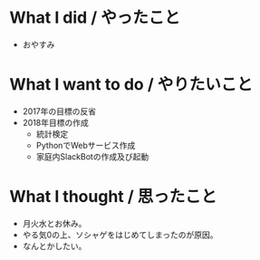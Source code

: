 # What I did / やったこと
- おやすみ

# What I want to do / やりたいこと
- 2017年の目標の反省
- 2018年目標の作成
  - 統計検定
  - PythonでWebサービス作成
  - 家庭内SlackBotの作成及び起動

# What I thought / 思ったこと
- 月火水とお休み。
- やる気0の上、ソシャゲをはじめてしまったのが原因。
- なんとかしたい。
